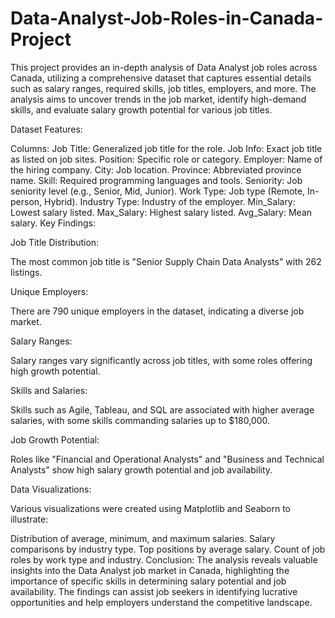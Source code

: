 # Data-Analyst-Job-Roles-in-Canada-Project


This project provides an in-depth analysis of Data Analyst job roles across Canada, utilizing a comprehensive dataset that captures essential details such as salary ranges, required skills, job titles, employers, and more. The analysis aims to uncover trends in the job market, identify high-demand skills, and evaluate salary growth potential for various job titles.

Dataset Features:

Columns:
Job Title: Generalized job title for the role.
Job Info: Exact job title as listed on job sites.
Position: Specific role or category.
Employer: Name of the hiring company.
City: Job location.
Province: Abbreviated province name.
Skill: Required programming languages and tools.
Seniority: Job seniority level (e.g., Senior, Mid, Junior).
Work Type: Job type (Remote, In-person, Hybrid).
Industry Type: Industry of the employer.
Min_Salary: Lowest salary listed.
Max_Salary: Highest salary listed.
Avg_Salary: Mean salary.
Key Findings:

Job Title Distribution:

The most common job title is "Senior Supply Chain Data Analysts" with 262 listings.

Unique Employers:

There are 790 unique employers in the dataset, indicating a diverse job market.

Salary Ranges:

Salary ranges vary significantly across job titles, with some roles offering high growth potential.

Skills and Salaries:

Skills such as Agile, Tableau, and SQL are associated with higher average salaries, with some skills commanding salaries up to $180,000.

Job Growth Potential:

Roles like "Financial and Operational Analysts" and "Business and Technical Analysts" show high salary growth potential and job availability.

Data Visualizations:

Various visualizations were created using Matplotlib and Seaborn to illustrate:

Distribution of average, minimum, and maximum salaries.
Salary comparisons by industry type.
Top positions by average salary.
Count of job roles by work type and industry.
Conclusion: The analysis reveals valuable insights into the Data Analyst job market in Canada, highlighting the importance of specific skills in determining salary potential and job availability. The findings can assist job seekers in identifying lucrative opportunities and help employers understand the competitive landscape.
